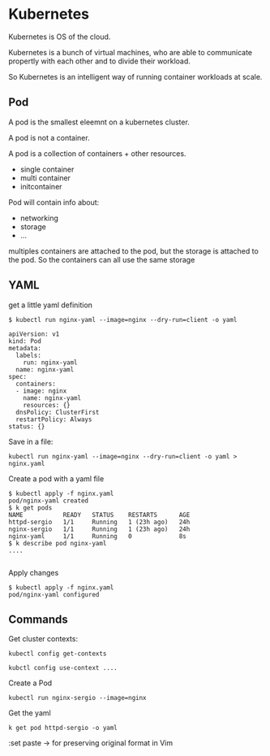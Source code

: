 # Kubernetes


Kubernetes is OS of the cloud.

Kubernetes is a bunch of virtual machines, who are able to communicate propertly with each other and to divide their workload.

So Kubernetes is an intelligent way of running container workloads at scale.

## Pod

A pod is the smallest eleemnt on a kubernetes cluster.

A pod is not a container.

A pod is a collection of containers + other resources.


- single container
- multi container
- initcontainer

Pod will contain info about:
  - networking
  - storage
  - ...
  
  
multiples containers are attached to the pod, but the storage is attached to the pod. 
So the containers can all use the same storage

## YAML
  
get a little yaml definition
```
$ kubectl run nginx-yaml --image=nginx --dry-run=client -o yaml

apiVersion: v1
kind: Pod
metadata:
  labels:
    run: nginx-yaml
  name: nginx-yaml
spec:
  containers:
  - image: nginx
    name: nginx-yaml
    resources: {}
  dnsPolicy: ClusterFirst
  restartPolicy: Always
status: {}
```

Save in a file:
```
kubectl run nginx-yaml --image=nginx --dry-run=client -o yaml > nginx.yaml
```

Create a pod with a yaml file
```
$ kubectl apply -f nginx.yaml
pod/nginx-yaml created
$ k get pods
NAME           READY   STATUS    RESTARTS      AGE
httpd-sergio   1/1     Running   1 (23h ago)   24h
nginx-sergio   1/1     Running   1 (23h ago)   24h
nginx-yaml     1/1     Running   0             8s
$ k describe pod nginx-yaml
....
 
```

Apply changes

```
$ kubectl apply -f nginx.yaml
pod/nginx-yaml configured
```

## Commands

Get cluster contexts:

```
kubectl config get-contexts
```

```
kubctl config use-context ....
```

Create a Pod
```
kubectl run nginx-sergio --image=nginx
```

Get the yaml

```
k get pod httpd-sergio -o yaml
```

:set paste -> for preserving original format in Vim
